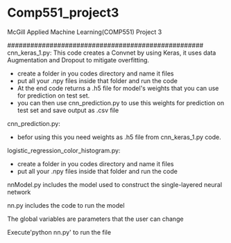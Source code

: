 # Comp551_project3
McGill Applied Machine Learning(COMP551) Project 3

###################################################
cnn_keras_1.py:
This code creates a Convnet by using Keras, it uses data Augmentation and Dropout to mitigate overfitting.
- create a folder in you codes directory and name it files
- put all your .npy files inside that folder and run the code
- At the end code returns a .h5 file for model's weights that you can use for prediction on test set.
- you can then use cnn_prediction.py to use this weights for prediction on test set and save output as .csv file

cnn_prediction.py:
- befor using this you need weights as .h5 file from cnn_keras_1.py code.

logistic_regression_color_histogram.py:
- create a folder in you codes directory and name it files
- put all your .npy files inside that folder and run the code

nnModel.py includes the model used to construct the single-layered neural network

nn.py includes the code to run the model

The global variables are parameters that the user can change

Execute'python nn.py' to run the file
